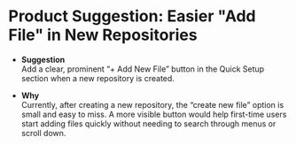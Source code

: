 # Product Suggestion: Easier "Add File" in New Repositories

- **Suggestion**  
Add a clear, prominent “+ Add New File” button in the Quick Setup section when a new repository is created.  

- **Why**  
Currently, after creating a new repository, the “create new file” option is small and easy to miss. A more visible button would help first-time users start adding files quickly without needing to search through menus or scroll down.  
